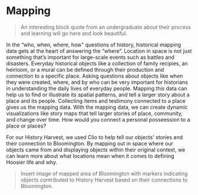 # Mapping

>An interesting block quote from an undergraduate about their process and learning will go here and look beautiful.

In the “who, when, where, how” questions of history, historical mapping data gets at the heart of answering the “where”. Location in space is not just something that’s important for large-scale events such as battles and disasters. Everyday historical objects like a collection of family recipies, an heirloom, or a  mural can be defined through their production and connection to a specific place. Asking questions about objects like when they were created, where, and by who can be very important for historians in understanding the daily lives of everyday people. Mapping this data can help us to find or illustrate its spatial patterns, and tell a larger story about a place and its people. Collecting items and testimony connected to a place gives us the mapping data. With the mapping data, we can create dynamic visualizations like story maps that tell larger stories of place, community, and change over time. How would you connect a personal posseession to a place or places? 

For our History Harvest, we used Clio to help tell our objects' stories and their connection to Bloomington. By mapping out in space where our objects came from and displaying objects within their original context, we can learn more about what locations mean when it comes to defining Hoosier life and why.

>Insert image of mapped area of Bloomington with markers indicating objects contributed to History Harvest based on their connections to Bloomington. 




